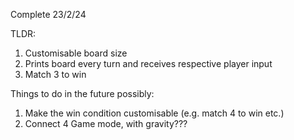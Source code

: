 Complete 23/2/24

TLDR:
1. Customisable board size
1. Prints board every turn and receives respective player input
2. Match 3 to win

Things to do in the future possibly:
1. Make the win condition customisable (e.g. match 4 to win etc.)
2. Connect 4 Game mode, with gravity???

